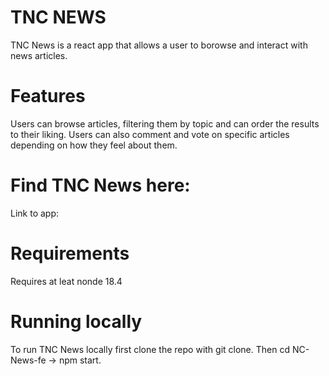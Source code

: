 # TNC NEWS

TNC News is a react app that allows a user to borowse and interact with news articles.

# Features
Users can browse articles, filtering them by topic and can order the results to their liking.
Users can also comment and vote on specific articles depending on how they feel about them.

# Find TNC News here:
Link to app: 

# Requirements
Requires at leat nonde 18.4

# Running locally
To run TNC News locally first clone the repo with git clone.
Then cd NC-News-fe -> npm start.
